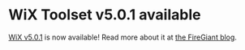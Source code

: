 # WiX Toolset v5.0.1 available

[WiX v5.0.1][rel] is now available! Read more about it at [the FireGiant blog][fg].

[rel]: /docs/releasenotes#v5
[fg]: https://www.firegiant.com/blog/2024/7/16/wix-v5.0.1-has-been-released/
